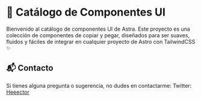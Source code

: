 # 🧈 Catálogo de Componentes UI

Bienvenido al catálogo de componentes UI de Astra. Este proyecto es una colección de componentes de copiar y pegar, diseñados para ser suaves, fluidos y fáciles de integrar en cualquier proyecto de Astro con TailwindCSS ✨

## 📬 Contacto

Si tienes alguna pregunta o sugerencia, no dudes en contactarme:
Twitter: [Heeector](https://x.com/heeector00)

